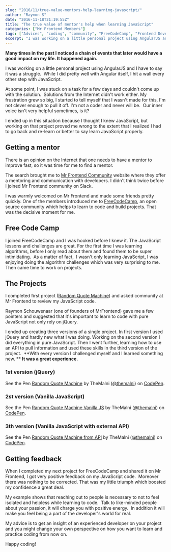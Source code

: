 ```yaml
---
slug: "2016/11/true-value-mentors-help-learning-javascript/"
author: "Raymon S"
date: "2016-11-18T21:19:55Z"
title: "The true value of mentor's help when learning JavaScript"
categories: ["Mr Frontend Members"]
tags: ["Advices", "coding", "community", "FreeCodeCamp", "Frontend Developers", "Help", "JavaScript", "learning", "mentor", "mentoring", "story"]
excerpt: "I was working on a little personal project using AngularJS and I have to say it was a struggle.  Wh..."
---
```


**Many times in the past I noticed a chain of events that later would have a good impact on my life. It happened again.**

I was working on a little personal project using AngularJS and I have to say it was a struggle.  While I did pretty well with Angular itself, I hit a wall every other step with JavaScript.

At some point, I was stuck on a task for a few days and couldn't come up with the solution.  Solutions from the Internet didn't work either. My frustration grew so big, I started to tell myself that I wasn't made for this, I'm not clever enough to pull it off. I'm not a coder and never will be.  Our inner voice isn't very helpful sometimes, is it?

I ended up in this situation because I thought I knew JavaScript, but working on that project proved me wrong to the extent that I realized I had to go back and re-learn or better to say learn
JavaScript properly.

## Getting a mentor

There is an opinion on the Internet that one needs to have a mentor to improve fast, so it was time for me to find a mentor.

The search brought me to [Mr Frontend Community](http://mrfrontend.org) website where they offer a mentoring and communication with developers. I didn't think twice before I joined Mr Frontend community on Slack.

I was warmly welcomed on Mr Frontend and made some friends pretty quickly. One of the members introduced me to [FreeCodeCamp](https://www.freecodecamp.com/), an open source community which helps to learn to code and build projects. That was the decisive moment for me.

## Free Code Camp

I joined FreeCodeCamp and I was hooked before I knew it. The JavaScript lessons and challenges are great. For the first time I was learning algorithms, before I only read about them and found them to be super intimidating.  As a matter of fact,  I wasn't only learning JavaScript, I was enjoying doing the algorithm challenges which was very surprising to me. Then came time to work on projects.

## The Projects

I completed first project ([Random Quote Machine](https://www.freecodecamp.com/challenges/build-a-random-quote-machine)) and asked community at Mr Frontend to review my JavaScript code.

Raymon Schouwenaar (one of founders of MrFrontend) gave me a few pointers and suggested that it's important to learn to code with pure JavaScript not only rely on jQuery.

I ended up creating three versions of a single project. In first version I used jQuery and hardly new what I was doing. Working on the second version I did everything in pure JavaScript. Then I went further, learning how to use an API to pull information and used these skills in the third version of the project.  **With every version I challenged myself and I learned something new. ** **It was a great experience.**

### **1st version (jQuery)**

See the Pen [Random Quote Machine](http://codepen.io/themalni/pen/gwZyJm/) by TheMalni ([@themalni](http://codepen.io/themalni)) on [CodePen](http://codepen.io).

<script async="" src="https://production-assets.codepen.io/assets/embed/ei.js"></script>

### **2st version (Vanilla JavaScript)**

See the Pen [Random Quote Machine Vanilla JS](http://codepen.io/themalni/pen/ZpjyXE/) by TheMalni ([@themalni](http://codepen.io/themalni)) on [CodePen](http://codepen.io).

### **3th version (Vanilla JavaScript with external API)**

See the Pen [Random Quote Machine from API](http://codepen.io/themalni/pen/rrAkJj/) by TheMalni ([@themalni](http://codepen.io/themalni)) on [CodePen](http://codepen.io).

## 

## Getting feedback

When I completed my next project for FreeCodeCamp and shared it on Mr Frontend, I got very positive feedback on my JavaScript code.  Moreover there was nothing to be corrected. That was my little triumph which boosted my confidence a great deal.

My example shows that reaching out to people is necessary to not to feel isolated and helpless while learning to code.  Talk to like-minded people about your passion, it will charge you with positive energy.  In addition it will make you feel being a part of the developer's world for real.

My advice is to get an insight of an experienced developer on your project and you might change your own perspective on how you want to learn and practice coding from now on.

Happy coding!